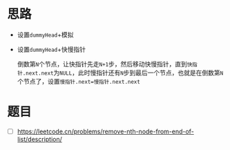 # 思路

* 设置`dummyHead`+模拟

* 设置`dummyHead`+快慢指针

  倒数第`N`个节点，让快指针先走`N+1`步，然后移动快慢指针，直到`快指针.next.next`为`NULL`，此时慢指针还有`N`步到最后一个节点，也就是在倒数第`N`个节点了，设置`慢指针.next=慢指针.next.next`

# 题目

- [ ] https://leetcode.cn/problems/remove-nth-node-from-end-of-list/description/